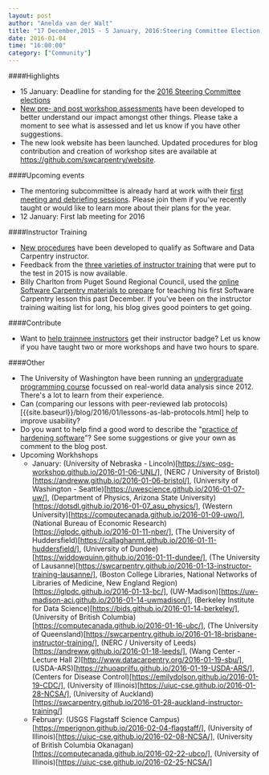 ```yaml
---
layout: post
author: "Anelda van der Walt"
title: "17 December,2015 - 5 January, 2016:Steering Committee Election, New Website, Updated Assessment Forms, Mentoring Meetings, Instructor Training, and First Lab Meeting For 2016"
date: 2016-01-04
time: "16:00:00"
category: ["Community"]
---
```


####Highlights
* 15 January: Deadline for standing for the [2016 Steering Committee elections]({{site.baseurl}}/blog/2015/12/call-for-candidates-elections-2016.html)
* [New pre- and post workshop assessments]({{site.baseurl}}/blog/2015/12/assessment-update.html) have been developed to better understand our impact amongst other things.
  Please take a moment to see what is assessed and let us know if you have other suggestions.
* The new look website has been launched. 
  Updated procedures for blog contribution and creation of workshop sites are available at <https://github.com/swcarpentry/website>. 

####Upcoming events
* The mentoring subcommittee is already hard at work with their [first meeting and debriefing sessions]({{site.baseurl}}/blog/2016/01/welcome.html). Please join them if you've recently taught or would like to learn more about their plans for the year.
* 12 January: First lab meeting for 2016

####Instructor Training
* [New procedures]({{site.baseurl}}/blog/2015/12/instructor-training-checkout-procedure.html) have been developed to qualify as Software and Data Carpentry instructor.
* Feedback from the [three varieties of instructor training]({{site.baseurl}}/blog/2015/12/three-flavors-of-instructor-training.html) that were put to the test in 2015 is now available.
* Billy Charlton from Puget Sound Regional Council, used the [online Software Carpentry materials to prepare]({{site.baseurl}}/blog/2015/12/pushing-ahead-in-puget-sound.html) for teaching his first Software Carpentry lesson this past December.
  If you've been on the instructor training waiting list for long, his blog gives good pointers to get going.

####Contribute
* Want to [help trainnee instructors]({{site.baseurl}}/blog/2016/01/discussion-sessions.html) get their instructor badge? 
  Let us know if you have taught two or more workshops and have two hours to spare.

####Other
* The University of Washington have been running an [undergraduate programming course]({{site.baseurl}}/blog/2016/01/uw-data-programming-course.html)
  focussed on real-world data analysis since 2012. 
  There's a lot to learn from their experience.
* Can (comparing our lessons with peer-reviewed lab protocols)[{{site.baseurl}}/blog/2016/01/lessons-as-lab-protocols.html] help to improve usability?
* Do you want to help find a good word to describe the "[practice of hardening software]({{site.baseurl}}/blog/2015/12/new-words-needed.html)"? 
  See some suggestions or give your own as comment to the blog post. 
* Upcoming Workhshops
  * January:
    (University of Nebraska - Lincoln)[https://swc-osg-workshop.github.io/2016-01-06-UNL/],
    (NERC / University of Bristol)[https://andreww.github.io/2016-01-06-bristol/],
    (University of Washington - Seattle)[https://uwescience.github.io/2016-01-07-uw/],
    (Department of Physics, Arizona State University)[https://dotsdl.github.io/2016-01-07_asu_physics/],
    (Western University)[https://computecanada.github.io/2016-01-09-uwo/],
    (National Bureau of Economic Research)[https://iglpdc.github.io/2016-01-11-nber/],
    (The University of Huddersfield)[https://callaghanmt.github.io/2016-01-11-huddersfield/],
    (University of Dundee)[https://widdowquinn.github.io/2016-01-11-dundee/],
    (The University of Lausanne)[https://swcarpentry.github.io/2016-01-13-instructor-training-lausanne/],
    (Boston College Libraries, National Networks of Libraries of Medicine, New England Region)[https://iglpdc.github.io/2016-01-13-bc/],
    (UW-Madison)[https://uw-madison-aci.github.io/2016-01-14-uwmadison/],
    (Berkeley Institute for Data Science)[https://bids.github.io/2016-01-14-berkeley/],
    (University of British Columbia)[https://computecanada.github.io/2016-01-16-ubc/],
    (The University of Queensland)[https://swcarpentry.github.io/2016-01-18-brisbane-instructor-training/],
    (NERC / University of Leeds)[https://andreww.github.io/2016-01-18-leeds/],
    (Wang Center - Lecture Hall 2)[http://www.datacarpentry.org/2016-01-19-sbu/],
    (USDA-ARS)[https://zhuoaprilfu.github.io/2016-01-19-USDA-ARS/],
    (Centers for Disease Control)[https://emilydolson.github.io/2016-01-19-CDC/],
    (University of Illinois)[https://uiuc-cse.github.io/2016-01-28-NCSA/],
    (University of Auckland)[https://swcarpentry.github.io/2016-01-28-auckland-instructor-training/]
  * February:
    (USGS Flagstaff Science Campus)[https://mperignon.github.io/2016-02-04-flagstaff/],
    (University of Illinois)[https://uiuc-cse.github.io/2016-02-08-NCSA/],
    (University of British Columbia Okanagan)[https://computecanada.github.io/2016-02-22-ubco/],
    (University of Illinois)[https://uiuc-cse.github.io/2016-02-25-NCSA/]
